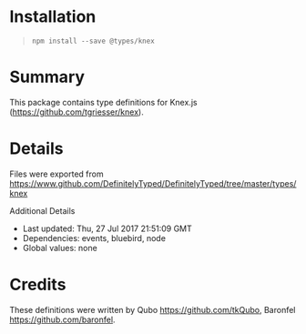# Installation
> `npm install --save @types/knex`

# Summary
This package contains type definitions for Knex.js (https://github.com/tgriesser/knex).

# Details
Files were exported from https://www.github.com/DefinitelyTyped/DefinitelyTyped/tree/master/types/knex

Additional Details
 * Last updated: Thu, 27 Jul 2017 21:51:09 GMT
 * Dependencies: events, bluebird, node
 * Global values: none

# Credits
These definitions were written by Qubo <https://github.com/tkQubo>, Baronfel <https://github.com/baronfel>.
